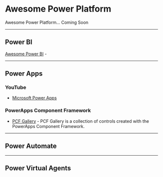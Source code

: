 # Awesome Power Platform
Awesome Power Platform... Coming Soon


-----
## Power BI
[Awesome Power BI](https://github.com/NajiElKotob/Awesome-Power-BI) - 

-----
## Power Apps
### YouTube
* [Microsoft Power Apps](https://www.youtube.com/channel/UCGfWR2ekfRFckLjev6eQYLg)

### PowerApps Component Framework
* [PCF Gallery](https://pcf.gallery) - PCF Gallery is a collection of controls created with the PowerApps Component Framework.

-----
## Power Automate


-----
## Power Virtual Agents

